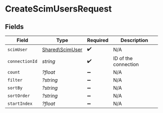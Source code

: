 # CreateScimUsersRequest


## Fields

| Field                                              | Type                                               | Required                                           | Description                                        |
| -------------------------------------------------- | -------------------------------------------------- | -------------------------------------------------- | -------------------------------------------------- |
| `scimUser`                                         | [Shared\ScimUser](../../Models/Shared/ScimUser.md) | :heavy_check_mark:                                 | N/A                                                |
| `connectionId`                                     | *string*                                           | :heavy_check_mark:                                 | ID of the connection                               |
| `count`                                            | *?float*                                           | :heavy_minus_sign:                                 | N/A                                                |
| `filter`                                           | *?string*                                          | :heavy_minus_sign:                                 | N/A                                                |
| `sortBy`                                           | *?string*                                          | :heavy_minus_sign:                                 | N/A                                                |
| `sortOrder`                                        | *?string*                                          | :heavy_minus_sign:                                 | N/A                                                |
| `startIndex`                                       | *?float*                                           | :heavy_minus_sign:                                 | N/A                                                |